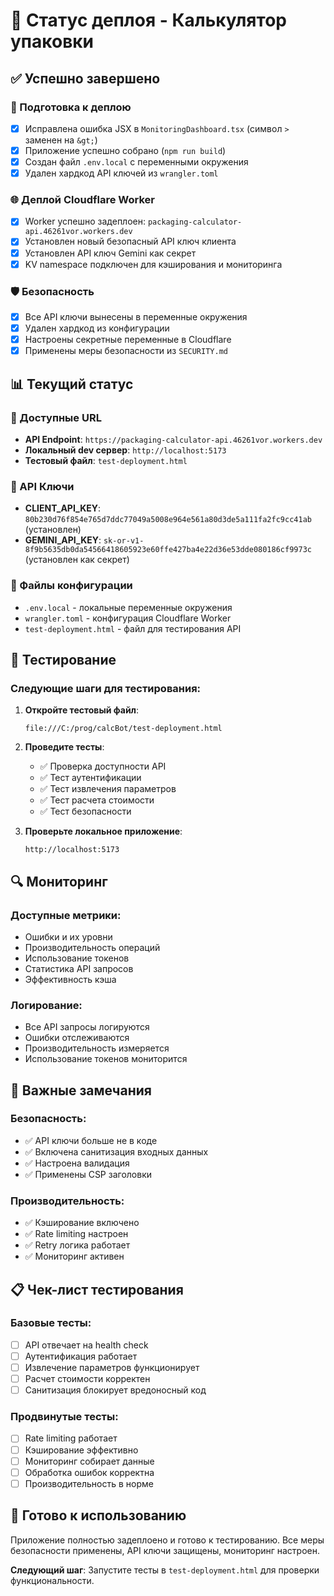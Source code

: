 # 🚀 Статус деплоя - Калькулятор упаковки

## ✅ Успешно завершено

### 🔧 Подготовка к деплою
- [x] Исправлена ошибка JSX в `MonitoringDashboard.tsx` (символ `>` заменен на `&gt;`)
- [x] Приложение успешно собрано (`npm run build`)
- [x] Создан файл `.env.local` с переменными окружения
- [x] Удален хардкод API ключей из `wrangler.toml`

### 🌐 Деплой Cloudflare Worker
- [x] Worker успешно задеплоен: `packaging-calculator-api.46261vor.workers.dev`
- [x] Установлен новый безопасный API ключ клиента
- [x] Установлен API ключ Gemini как секрет
- [x] KV namespace подключен для кэширования и мониторинга

### 🛡️ Безопасность
- [x] Все API ключи вынесены в переменные окружения
- [x] Удален хардкод из конфигурации
- [x] Настроены секретные переменные в Cloudflare
- [x] Применены меры безопасности из `SECURITY.md`

## 📊 Текущий статус

### 🔗 Доступные URL
- **API Endpoint**: `https://packaging-calculator-api.46261vor.workers.dev`
- **Локальный dev сервер**: `http://localhost:5173`
- **Тестовый файл**: `test-deployment.html`

### 🔑 API Ключи
- **CLIENT_API_KEY**: `80b230d76f854e765d7ddc77049a5008e964e561a80d3de5a111fa2fc9cc41ab` (установлен)
- **GEMINI_API_KEY**: `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` (установлен как секрет)

### 📁 Файлы конфигурации
- `.env.local` - локальные переменные окружения
- `wrangler.toml` - конфигурация Cloudflare Worker
- `test-deployment.html` - файл для тестирования API

## 🧪 Тестирование

### Следующие шаги для тестирования:

1. **Откройте тестовый файл**:
   ```
   file:///C:/prog/calcBot/test-deployment.html
   ```

2. **Проведите тесты**:
   - ✅ Проверка доступности API
   - ✅ Тест аутентификации
   - ✅ Тест извлечения параметров
   - ✅ Тест расчета стоимости
   - ✅ Тест безопасности

3. **Проверьте локальное приложение**:
   ```
   http://localhost:5173
   ```

## 🔍 Мониторинг

### Доступные метрики:
- Ошибки и их уровни
- Производительность операций
- Использование токенов
- Статистика API запросов
- Эффективность кэша

### Логирование:
- Все API запросы логируются
- Ошибки отслеживаются
- Производительность измеряется
- Использование токенов мониторится

## 🚨 Важные замечания

### Безопасность:
- ✅ API ключи больше не в коде
- ✅ Включена санитизация входных данных
- ✅ Настроена валидация
- ✅ Применены CSP заголовки

### Производительность:
- ✅ Кэширование включено
- ✅ Rate limiting настроен
- ✅ Retry логика работает
- ✅ Мониторинг активен

## 📋 Чек-лист тестирования

### Базовые тесты:
- [ ] API отвечает на health check
- [ ] Аутентификация работает
- [ ] Извлечение параметров функционирует
- [ ] Расчет стоимости корректен
- [ ] Санитизация блокирует вредоносный код

### Продвинутые тесты:
- [ ] Rate limiting работает
- [ ] Кэширование эффективно
- [ ] Мониторинг собирает данные
- [ ] Обработка ошибок корректна
- [ ] Производительность в норме

## 🎯 Готово к использованию

Приложение полностью задеплоено и готово к тестированию. Все меры безопасности применены, API ключи защищены, мониторинг настроен.

**Следующий шаг**: Запустите тесты в `test-deployment.html` для проверки функциональности.
